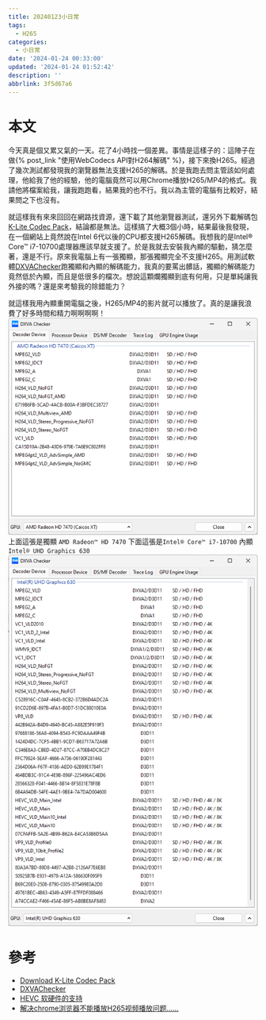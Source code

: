 ```yaml
---
title: 20240123小日常
tags:
  - H265
categories:
  - 小日常
date: '2024-01-24 00:33:00'
updated: '2024-01-24 01:52:42'
description: ''
abbrlink: 3f5d67a6
---
```

# 本文
今天真是個又累又氣的一天。花了4小時找一個差異。事情是這樣子的：這陣子在做{% post_link  "使用WebCodecs API對H264解碼" %}，接下來換H265。經過了幾次測試都發現我的瀏覽器無法支援H265的解碼。於是我跑去問主管該如何處理，他給我了他的經驗，他的電腦竟然可以用Chrome播放H265/MP4的格式。我請他將檔案給我，讓我跑跑看，結果我的也不行。我以為主管的電腦有比較好，結果問之下也沒有。

就這樣我有來來回回在網路找資源，還下載了其他瀏覽器測試，還另外下載解碼包[K-Lite Codec Pack](https://www.codecguide.com/download_kl.htm)，結論都是無法。這樣搞了大概3個小時，結果最後我發現，在一個網站上竟然說在Intel 6代以後的CPU都支援H265解碼。我想我的是Intel® Core™ i7-10700處理器應該早就支援了。於是我就去安裝我內顯的驅動，猜怎麼著，還是不行。原來我電腦上有一張獨顯，那張獨顯完全不支援H265。用測試軟體[DXVAChecker](https://bluesky-soft.com/en/DXVAChecker.html)跑獨顯和內顯的解碼能力，我真的要罵出髒話，獨顯的解碼能力竟然低於內顯，而且是低很多的檔次。想說這顆爛獨顯到底有何用，只是單純讓我外接的嗎？還是來考驗我的除錯能力？

就這樣我用內顯重開電腦之後，H265/MP4的影片就可以播放了。真的是讓我浪費了好多時間和精力啊啊啊啊！
![](/images/20240124094118.png)
上面這張是獨顯 `AMD Radeon™ HD 7470`
下面這張是`Intel® Core™ i7-10700` 內顯 `Intel® UHD Graphics 630`
![](/images/20240124094050.png)

# 參考
- [Download K-Lite Codec Pack](https://www.codecguide.com/download_kl.htm)
- [DXVAChecker](https://bluesky-soft.com/en/DXVAChecker.html)
- [HEVC 软硬件的支持](https://www.cnblogs.com/lidabo/p/16742377.html)
- [解决chrome浏览器不能播放H265视频播放问题......](https://blog.csdn.net/Dontla/article/details/132752490)
